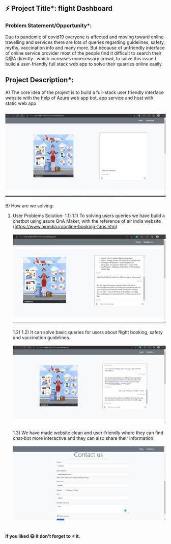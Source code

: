 ## :zap: Project Title*: flight Dashboard 
<!-- <a href='https://ashy-pebble-081011310.1.azurestaticapps.net/'>:smiley: click for demo</a> -->
### Problem Statement/Opportunity*: 
Due to pandemic of covid19 everyone is affected and moving toward online travelling and services there are lots of queries regarding guidelines, safety, myths, vaccination info and many more. But because of unfriendly interface of online  service provider most of the people find it difficult to search their Q@A directly .
which increases unnecessary crowd, to solve this issue I build a user-friendly full stack web app to solve their quarries online easily.

## Project Description*:
A)	The core idea of the project is to build a full-stack user friendly interface website with the help of Azure web app bot, app service and host with static web app
<br></br><img src="https://github.com/Magnetar111/Flight--F-Q/blob/main/image1.png"></img><br></br>
B)	How are we solving:

1)	User Problems Solution: 
1.1)	1.1)	To solving users queries we have build a chatbot using azure QnA Maker, with the reference of  air india website (https://www.airindia.in/online-booking-faqs.htm)
<br></br><img src="https://github.com/Magnetar111/Flight--F-Q/blob/main/image2.png"></img><br></br>
1.2)	1.2)	It can solve basic queries for users about flight booking, safety and vaccination guidelines.
<br></br><img src="https://github.com/Magnetar111/Flight--F-Q/blob/main/image5.png"></img><br></br>
1.3)	We have made website clean and user-friendly where they can find chat-bot more interactive  and they can also share their information.
<br></br><img src="https://github.com/Magnetar111/Flight--F-Q/blob/main/image3.png"></img><br></br>

#### If you liked :smiley: it don't forget to :star: it.

